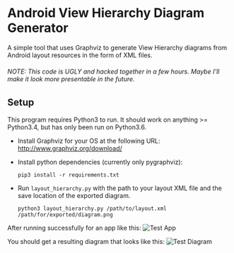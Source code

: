 # Android View Hierarchy Diagram Generator
A simple tool that uses Graphviz to generate View Hierarchy diagrams from Android layout resources in the form of XML files.
###### NOTE: This code is UGLY and hacked together in a few hours. Maybe I'll make it look more presentable in the future.
## Setup
This program requires Python3 to run. It should work on anything >= Python3.4, but has only been run on Python3.6. 
- Install Graphviz for your OS at the following URL: http://www.graphviz.org/download/

- Install python dependencies (currently only pygraphviz):
    ```
    pip3 install -r requirements.txt
    ```

- Run `layout_hierarchy.py` with the path to your layout XML file and the save location of the exported diagram.
    ```
    python3 layout_hierarchy.py /path/to/layout.xml /path/for/exported/diagram.png
    ```

After running successfully for an app like this:
![Test App](https://i.imgur.com/iHn45kh.png)

You should get a resulting diagram that looks like this:
![Test Diagram](https://i.imgur.com/W6ckDEg.png)
